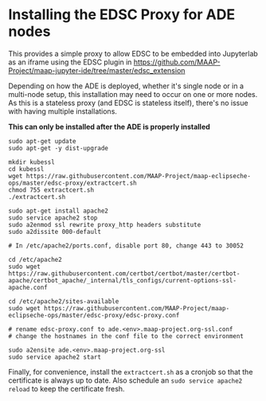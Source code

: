 # Installing the EDSC Proxy for ADE nodes

This provides a simple proxy to allow EDSC to be embedded into Jupyterlab as an iframe using the EDSC plugin in https://github.com/MAAP-Project/maap-jupyter-ide/tree/master/edsc_extension

Depending on how the ADE is deployed, whether it's single node or in a multi-node setup, this installation may need to occur on one or more nodes. As this is a stateless proxy (and EDSC is stateless itself), there's no issue with having multiple installations.

**This can only be installed after the ADE is properly installed**

```shell
sudo apt-get update
sudo apt-get -y dist-upgrade

mkdir kubessl
cd kubessl
wget https://raw.githubusercontent.com/MAAP-Project/maap-eclipseche-ops/master/edsc-proxy/extractcert.sh
chmod 755 extractcert.sh
./extractcert.sh

sudo apt-get install apache2
sudo service apache2 stop
sudo a2enmod ssl rewrite proxy_http headers substitute
sudo a2dissite 000-default

# In /etc/apache2/ports.conf, disable port 80, change 443 to 30052

cd /etc/apache2
sudo wget https://raw.githubusercontent.com/certbot/certbot/master/certbot-apache/certbot_apache/_internal/tls_configs/current-options-ssl-apache.conf

cd /etc/apache2/sites-available
sudo wget https://raw.githubusercontent.com/MAAP-Project/maap-eclipseche-ops/master/edsc-proxy/edsc-proxy.conf

# rename edsc-proxy.conf to ade.<env>.maap-project.org-ssl.conf
# change the hostnames in the conf file to the correct environment 

sudo a2ensite ade.<env>.maap-project.org-ssl
sudo service apache2 start
```

Finally, for convenience, install the `extractcert.sh` as a cronjob so that the certificate is always up to date. Also schedule an `sudo service apache2 reload` to keep the certificate fresh.